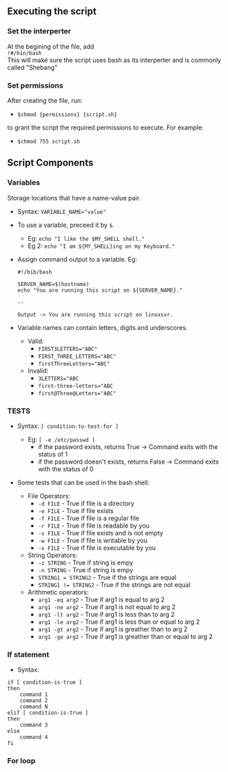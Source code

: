 ## Executing the script

### Set the interperter
At the begining of the file, add  
`!#/bin/bash`  
This will make sure the script uses bash as its interperter and is commonly called "Shebang"


### Set permissions
After creating the file, run:  
- `$chmod {permissions} {script.sh}`  

to grant the script the required permissions to execute. For example:  
- `$chmod 755 script.sh`  

## Script Components

### Variables
Storage locations that have a name-value pair.
- Syntax: `VARIABLE_NAME="value"`
- To use a variable, preceed it by `$`.
    - Eg: `echo "I like the $MY_SHELL shell."`
    - Eg 2: `echo "I am ${MY_SHELL}ing on my Keyboard."`
- Assign command output to a variable. Eg:

    ```
    #!/bib/bash

    SERVER_NAME=$(hostname)
    echo "You are running this script on ${SERVER_NAME}."
    
    --

    Output -> You are running this script on linuxsvr.
    ```
 
- Variable names can contain letters, digits and underscores.
    - Valid:
        - `FIRST3LETTERS="ABC"`
        - `FIRST_THREE_LETTERS="ABC"`
        - `firstThreeLetters="ABC"`
    - Invalid:
        - `3LETTERS="ABC`
        - `first-three-letters="ABC`
        - `first@Three@Letters="ABC"`

### TESTS

- Syntax: `[ condition-to-test-for ]`
    - Eg: `[ -e /etc/passwd ]`
        - if the password exists, returns True -> Command exits with the status of 1
        - if the password doesn't exists, returns False -> Command exits with the status of 0

- Some tests that can be used in the bash shell:
    - File Operators:
        - `-d FILE` - True if file is a directory
        - `-e FILE` - True if file exists
        - `-f FILE` - True if file is a regular file
        - `-r FILE` - True if file is readable by you
        - `-s FILE` - True if file exists and is not empty
        - `-w FILE` - True if file is writable by you
        - `-x FILE` - True if file is executable by you
    - String Operators:
        - `-z STRING` - True if string is empy
        - `-n STRING` - True if string is empy
        - `STRING1 = STRING2` - True if the strings are equal
        - `STRING1 != STRING2` - True if the strings are not equal
    - Arithmetic operators:
        - `arg1 -eq arg2` - True if arg1 is equal to arg 2
        - `arg1 -ne arg2` - True if arg1 is not equal to arg 2
        - `arg1 -lt arg2` - True if arg1 is less than to arg 2
        - `arg1 -le arg2` - True if arg1 is less than or equal to arg 2
        - `arg1 -gt arg2` - True if arg1 is greather than to arg 2
        - `arg1 -ge arg2` - True if arg1 is greather than or equal to arg 2

### If statement

- Syntax:  
```
if [ condition-is-true ]
then
    command 1
    command 2
    command N
elif [ condition-is-true ]
then 
    command 3
else
    command 4
fi
```

### For loop



